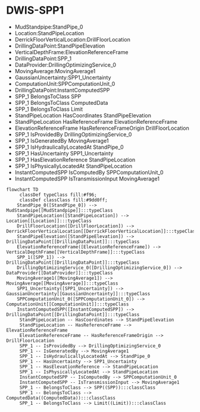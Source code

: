 # DWIS-SPP1
- MudStandpipe:StandPipe_0
- Location:StandPipeLocation
- DerrickFloorVerticalLocation:DrillFloorLocation
- DrillingDataPoint:StandPipeElevation
- VerticalDepthFrame:ElevationReferenceFrame
- DrillingDataPoint:SPP_1
- DataProvider:DrillingOptimizingService_0
- MovingAverage:MovingAverage1
- GaussianUncertainty:SPP1_Uncertainty
- ComputationUnit:SPPComputationUnit_0
- DrillingDataPoint:InstantComputedSPP
- SPP_1 BelongsToClass SPP
- SPP_1 BelongsToClass ComputedData
- SPP_1 BelongsToClass Limit
- StandPipeLocation HasCoordinates StandPipeElevation
- StandPipeLocation HasReferenceFrame ElevationReferenceFrame
- ElevationReferenceFrame HasReferenceFrameOrigin DrillFloorLocation
- SPP_1 IsProvidedBy DrillingOptimizingService_0
- SPP_1 IsGeneratedBy MovingAverage1
- SPP_1 IsHydraulicallyLocatedAt StandPipe_0
- SPP_1 HasUncertainty SPP1_Uncertainty
- SPP_1 HasElevationReference StandPipeLocation
- SPP_1 IsPhysicallyLocatedAt StandPipeLocation
- InstantComputedSPP IsComputedBy SPPComputationUnit_0
- InstantComputedSPP IsTransmissionInput MovingAverage1
```mermaid
flowchart TD
	 classDef typeClass fill:#f96;
	 classDef classClass fill:#9dd0ff;
	StandPipe_0([StandPipe_0]) --> MudStandpipe[[MudStandpipe]]:::typeClass
	StandPipeLocation([StandPipeLocation]) --> Location[[Location]]:::typeClass
	DrillFloorLocation([DrillFloorLocation]) --> DerrickFloorVerticalLocation[[DerrickFloorVerticalLocation]]:::typeClass
	StandPipeElevation([StandPipeElevation]) --> DrillingDataPoint[[DrillingDataPoint]]:::typeClass
	ElevationReferenceFrame([ElevationReferenceFrame]) --> VerticalDepthFrame[[VerticalDepthFrame]]:::typeClass
	SPP_1([SPP_1]) --> DrillingDataPoint[[DrillingDataPoint]]:::typeClass
	DrillingOptimizingService_0([DrillingOptimizingService_0]) --> DataProvider[[DataProvider]]:::typeClass
	MovingAverage1([MovingAverage1]) --> MovingAverage[[MovingAverage]]:::typeClass
	SPP1_Uncertainty([SPP1_Uncertainty]) --> GaussianUncertainty[[GaussianUncertainty]]:::typeClass
	SPPComputationUnit_0([SPPComputationUnit_0]) --> ComputationUnit[[ComputationUnit]]:::typeClass
	InstantComputedSPP([InstantComputedSPP]) --> DrillingDataPoint[[DrillingDataPoint]]:::typeClass
	 StandPipeLocation -- HasCoordinates --> StandPipeElevation 
	 StandPipeLocation -- HasReferenceFrame --> ElevationReferenceFrame 
	 ElevationReferenceFrame -- HasReferenceFrameOrigin --> DrillFloorLocation 
	 SPP_1 -- IsProvidedBy --> DrillingOptimizingService_0 
	 SPP_1 -- IsGeneratedBy --> MovingAverage1 
	 SPP_1 -- IsHydraulicallyLocatedAt --> StandPipe_0 
	 SPP_1 -- HasUncertainty --> SPP1_Uncertainty 
	 SPP_1 -- HasElevationReference --> StandPipeLocation 
	 SPP_1 -- IsPhysicallyLocatedAt --> StandPipeLocation 
	 InstantComputedSPP -- IsComputedBy --> SPPComputationUnit_0 
	 InstantComputedSPP -- IsTransmissionInput --> MovingAverage1 
	 SPP_1 -- BelongsToClass --> SPP((SPP)):::classClass
	 SPP_1 -- BelongsToClass --> ComputedData((ComputedData)):::classClass
	 SPP_1 -- BelongsToClass --> Limit((Limit)):::classClass
```
